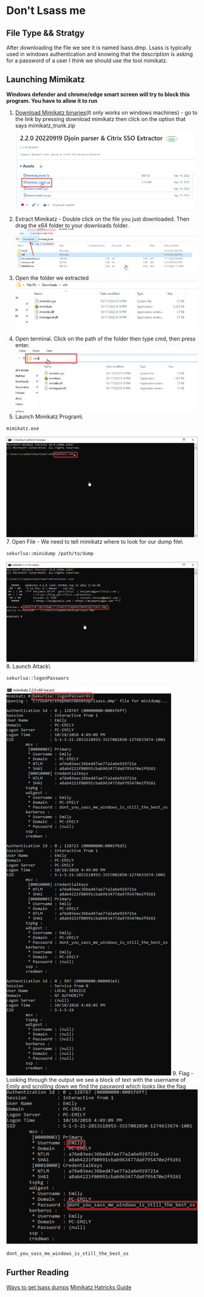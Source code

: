 # Don't Lsass me

## File Type && Stratgy
After downloading the file we see it is named lsass.dmp. Lsass is typically used in windows authentication and knowing that the description is asking for a password of a user I think we should use the tool mimikatz.

## Launching Mimikatz
**Windows defender and chrome/edge smart screen will try to block this program. You have to allow it to run**
1. [Download Mimikatz binaries](https://github.com/gentilkiwi/mimikatz/releases)(It only works on windows machines) - go to the link by pressing download mimikatz then click on the option that says mimikatz_trunk.zip\
![mimidown](MimikatzDownload.png)
2. Extract Mimikatz - Double click on the file you just downloaded. Then drag the x64 folder to your downloads folder.\
![extract](extractmimi.png)
3. Open the folder we extracted\
![folderopen](folderopen.png)
4. Open terminal. Click on the path of the folder then type cmd, then press enter.\
![pathcm](pathcmd.png)
5. Launch Mimikatz Program\
```bash
mimikatz.exe
```
![launch](launch2.png)
7. Open File - We need to tell mimikatz where to look for our dump file\
```bash
sekurlsa::minidump /path/to/dump
```
![mimilock](mimilock.png)
8. Launch Attack\
```bash
sekurlsa::logonPasswors
```
![logonpass](LongOutput.png)
9. Flag - Looking through the output we see a block of text with the username of Emily and scrolling down we find the password which looks like the flag\
![flag](Flag.png)
```bash
dont_you_sass_me_windows_is_still_the_best_os
```

## Further Reading
[Ways to get lsass dumps](https://crypt0ace.github.io/posts/Dumping-Lsass/#:~:text=Mimikatz%20is%20a%20very%20popular,extract%20the%20plain%20text%20passwords.)
[Mimikatz Hatricks Guide](https://book.hacktricks.xyz/windows-hardening/stealing-credentials/credentials-mimikatz)
